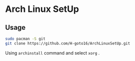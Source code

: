 # Arch Linux SetUp

## Usage

```sh
sudo pacman -S git
git clone https://github.com/H-goto16/ArchLinuxSetUp.git
```

Using `archinstall` command and select `xorg` .
